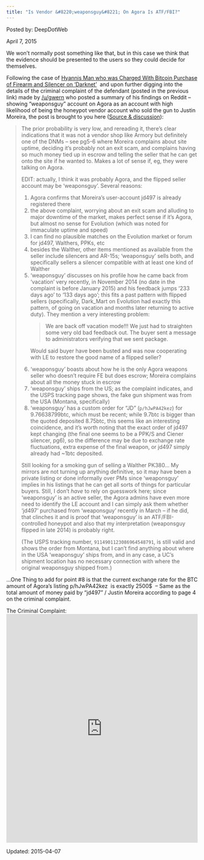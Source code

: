 ```yaml
---
title: "Is Vendor &#8220;weaponsguy&#8221; On Agora Is ATF/FBI?"
---
```


Posted by: DeepDotWeb 

<span>April 7, 2015</span>



<p>We won&#8217;t normally post something like that, but in this case we think that the evidence should be presented to the users so they could decide for themselves.</p>
<p>Following the case of <a href="https://gir.pub/deepdotweb/2015/04/03/man-charged-with-btc-purchase-of-firearm-and-silencer-on-darknet/">Hyannis Man who was Charged With Bitcoin Purchase of Firearm and Silencer on &#8216;Darknet&#8217;</a>  and upon further digging into the details of the criminal complaint of the defendant (posted in the previous link) made by <a href="http://www.reddit.com/user/gwern">/u/gwern</a> who posted a summary of his findings on Reddit &#8211; showing &#8220;weaponsguy&#8221; account on Agora as an account with high likelihood of being the honeypot vendor account who sold the gun to Justin Moreira, the post is brought to you here (<a href="http://www.reddit.com/r/DarkNetMarkets/comments/31afi7/psaarticle_hyannis_man_charged_with_bitcoin/cq3ejul">Source &amp; discussion</a>):</p>
<blockquote><p>The prior probability is very low, and rereading it, there&#8217;s clear indications that it was not a vendor shop like Armory but definitely one of the DNMs &#8211; see pg5-6 where Moreira complains about site uptime, deciding it&#8217;s probably not an exit scam, and complains having so much money tied up in escrow and telling the seller that he can get onto the site if he wanted to. Makes a lot of sense if, eg, they were talking on Agora.</p>
<p>EDIT: actually, I think it was probably Agora, and the flipped seller account may be &#8216;weaponsguy&#8217;. Several reasons:</p>
<ol>
<li>Agora confirms that Moreira&#8217;s user-account jd497 is already registered there</li>
<li>the above complaint, worrying about an exit scam and alluding to major downtime of the market, makes perfect sense if it&#8217;s Agora, but almost no sense for Evolution (which was noted for immaculate uptime and speed)</li>
<li>I can find no plausible matches on the Evolution market or forum for jd497, Walthers, PPKs, etc</li>
<li>besides the Walther, other items mentioned as available from the seller include silencers and AR-15s; &#8216;weaponsguy&#8217; sells both, and specifically sellers a silencer compatible with at least one kind of Walther</li>
<li>&#8216;weaponsguy&#8217; discusses on his profile how he came back from &#8216;vacation&#8217; very recently, in November 2014 (no date in the complaint is before January 2015) and his feedback jumps &#8216;233 days ago&#8217; to &#8216;133 days ago&#8217;; this fits a past pattern with flipped sellers (specifically, Dark_Mart on Evolution had exactly this pattern, of going on vacation and months later returning to active duty). They mention a very interesting problem:<br/>
<blockquote><p>We are back off vacation mode!!! We just had to straighten some very old bad feedback out. The buyer sent a message to administrators verifying that we sent package.</p></blockquote>
<p>Would said buyer have been busted and was now cooperating with LE to restore the good name of a flipped seller?</li>
<li>&#8216;weaponsguy&#8217; boasts about how he is the only Agora weapons seller who doesn&#8217;t require FE but does escrow; Moreira complains about all the money stuck in escrow</li>
<li>&#8216;weaponsguy&#8217; ships from the US; as the complaint indicates, and the USPS tracking page shows, the fake gun shipment was from the USA (Montana, specifically)</li>
<li>&#8216;weaponsguy&#8217; has a custom order for &#8220;JD&#8221; (<code>p/hJwPA42kez</code>) for 9.76638799btc, which must be recent; while 9.7btc is bigger than the quoted deposited 8.75btc, this seems like an interesting coincidence, and it&#8217;s worth noting that the exact order of jd497 kept changing (the final one seems to be a PPK/S and Ciener silencer, pg6), so the difference may be due to exchange rate fluctuations, extra expense of the final weapon, or jd497 simply already had ~1btc deposited.</li>
</ol>
<p>Still looking for a smoking gun of selling a Walther PK380&#8230; My mirrors are not turning up anything definitive, so it may have been a private listing or done informally over PMs since &#8216;weaponsguy&#8217; implies in his listings that he can get all sorts of things for particular buyers. Still, I don&#8217;t <em>have</em> to rely on guesswork here; since &#8216;weaponsguy&#8217; is an active seller, the Agora admins have even more need to identify the LE account and I can simply ask them whether &#8216;jd497&#8217; purchased from &#8216;weaponsguy&#8217; recently in March &#8211; if he did, that clinches it and is proof that &#8216;weaponsguy&#8217; is an ATF/FBI-controlled honeypot and also that my interpretation (weaponsguy flipped in late 2014) is probably right.</p>
<p>(The USPS tracking number, <code>9114901123086964548791</code>, is still valid and shows the order from Montana, but I can&#8217;t find anything about where in the USA &#8216;weaponsguy&#8217; ships from, and in any case, a UC&#8217;s shipment location has no necessary connection with where the original weaponsguy shipped from.)</p></blockquote>
<p>&#8230;One Thing to add for point #8 is that the current exchange rate for the BTC amount of Agora&#8217;s listing p/hJwPA42kez  is exactly 2500$  &#8211; Same as the total amount of money paid by &#8220;jd497&#8221; / Justin Moreira according to page 4 on the criminal complaint.</p>
<p>The Criminal Complaint:<br/>
<iframe width="100%" height="600" class="scribd_iframe_embed" src="https://www.scribd.com/embeds/261033274/content?start_page=1&amp;view_mode=scroll&amp;show_recommendations=true" data-auto-height="false" data-aspect-ratio="undefined" scrolling="no" id="doc_31519" frameborder="0"></iframe></p>

Updated: 2015-04-07


